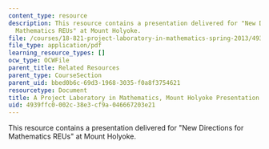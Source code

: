 ```yaml
---
content_type: resource
description: This resource contains a presentation delivered for "New Directions for
  Mathematics REUs" at Mount Holyoke.
file: /courses/18-821-project-laboratory-in-mathematics-spring-2013/4939ffc0002c38e3cf9a046667203e21_MIT18_821S13_MtHolyoke_prs.pdf
file_type: application/pdf
learning_resource_types: []
ocw_type: OCWFile
parent_title: Related Resources
parent_type: CourseSection
parent_uid: bbed0b6c-69d3-1968-3035-f0a8f3754621
resourcetype: Document
title: A Project Laboratory in Mathematics, Mount Holyoke Presentation
uid: 4939ffc0-002c-38e3-cf9a-046667203e21
---
```

This resource contains a presentation delivered for "New Directions for Mathematics REUs" at Mount Holyoke.

